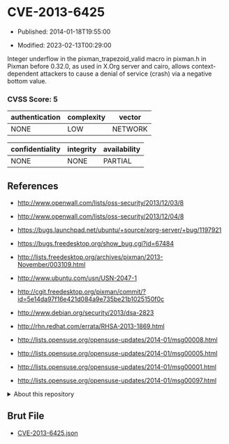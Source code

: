 # CVE-2013-6425

- Published: 2014-01-18T19:55:00

- Modified: 2023-02-13T00:29:00

Integer underflow in the pixman_trapezoid_valid macro in pixman.h in Pixman before 0.32.0, as used in X.Org server and cairo, allows context-dependent attackers to cause a denial of service (crash) via a negative bottom value.

### CVSS Score: **5**

| authentication | complexity | vector |
| --- | --- | --- |
| NONE | LOW | NETWORK |

| confidentiality | integrity | availability |
| --- | --- | --- |
| NONE | NONE | PARTIAL |

## References

* http://www.openwall.com/lists/oss-security/2013/12/03/8

* http://www.openwall.com/lists/oss-security/2013/12/04/8

* https://bugs.launchpad.net/ubuntu/+source/xorg-server/+bug/1197921

* https://bugs.freedesktop.org/show_bug.cgi?id=67484

* http://lists.freedesktop.org/archives/pixman/2013-November/003109.html

* http://www.ubuntu.com/usn/USN-2047-1

* http://cgit.freedesktop.org/pixman/commit/?id=5e14da97f16e421d084a9e735be21b1025150f0c

* http://www.debian.org/security/2013/dsa-2823

* http://rhn.redhat.com/errata/RHSA-2013-1869.html

* http://lists.opensuse.org/opensuse-updates/2014-01/msg00008.html

* http://lists.opensuse.org/opensuse-updates/2014-01/msg00005.html

* http://lists.opensuse.org/opensuse-updates/2014-01/msg00001.html

* http://lists.opensuse.org/opensuse-updates/2014-01/msg00097.html

<details>
<summary>About this repository</summary> 

  This repository is part of the project [Live Hack CVE](https://github.com/Live-Hack-CVE). Main website can be found [www.live-hack.org](https://www.live-hack.org) 
  
  Made by [Sn0wAlice](https://github.com/Sn0wAlice) for the people that care about security and need to have a feed of the latest CVEs. Hope you enjoy it, don't forget to star the repo and follow me on [Twitter](https://twitter.com/Sn0wAlice) and [Github](https://github.com/Sn0wAlice). And that is my [personnal website](https://www.alice-snow.me/)

  - [Home Page](https://github.com/Live-Hack-CVE)
  - [Framework](https://github.com/Live-Hack-CVE/cve-framework)
  - [CVE database](https://github.com/Live-Hack-CVE/full_database)
  - [Changelog](https://github.com/Live-Hack-CVE/Changelog)
</details>

## Brut File

* [CVE-2013-6425.json](https://raw.githubusercontent.com/Live-Hack-CVE/full_database/main/cves/2013/CVE-2013-6425.json)

